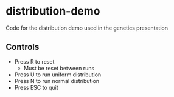 # distribution-demo
Code for the distribution demo used in the genetics presentation

## Controls
* Press R to reset
  * Must be reset between runs
* Press U to run uniform distribution
* Press N to run normal distribution
* Press ESC to quit
